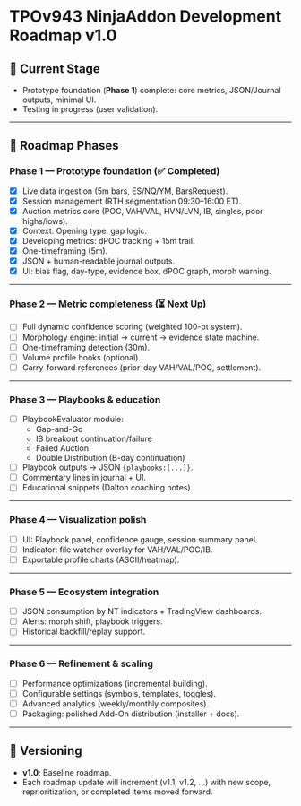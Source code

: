 # TPOv943 NinjaAddon Development Roadmap v1.0

## 📍 Current Stage
- Prototype foundation (**Phase 1**) complete: core metrics, JSON/Journal outputs, minimal UI.  
- Testing in progress (user validation).  

---

## 🚦 Roadmap Phases

### **Phase 1 — Prototype foundation (✅ Completed)**
- [x] Live data ingestion (5m bars, ES/NQ/YM, BarsRequest).  
- [x] Session management (RTH segmentation 09:30–16:00 ET).  
- [x] Auction metrics core (POC, VAH/VAL, HVN/LVN, IB, singles, poor highs/lows).  
- [x] Context: Opening type, gap logic.  
- [x] Developing metrics: dPOC tracking + 15m trail.  
- [x] One-timeframing (5m).  
- [x] JSON + human-readable journal outputs.  
- [x] UI: bias flag, day-type, evidence box, dPOC graph, morph warning.  

---

### **Phase 2 — Metric completeness (⏳ Next Up)**
- [ ] Full dynamic confidence scoring (weighted 100-pt system).  
- [ ] Morphology engine: initial → current → evidence state machine.  
- [ ] One-timeframing detection (30m).  
- [ ] Volume profile hooks (optional).  
- [ ] Carry-forward references (prior-day VAH/VAL/POC, settlement).  

---

### **Phase 3 — Playbooks & education**
- [ ] PlaybookEvaluator module:  
  - Gap-and-Go  
  - IB breakout continuation/failure  
  - Failed Auction  
  - Double Distribution (B-day continuation)  
- [ ] Playbook outputs → JSON `{playbooks:[...]}`.  
- [ ] Commentary lines in journal + UI.  
- [ ] Educational snippets (Dalton coaching notes).  

---

### **Phase 4 — Visualization polish**
- [ ] UI: Playbook panel, confidence gauge, session summary panel.  
- [ ] Indicator: file watcher overlay for VAH/VAL/POC/IB.  
- [ ] Exportable profile charts (ASCII/heatmap).  

---

### **Phase 5 — Ecosystem integration**
- [ ] JSON consumption by NT indicators + TradingView dashboards.  
- [ ] Alerts: morph shift, playbook triggers.  
- [ ] Historical backfill/replay support.  

---

### **Phase 6 — Refinement & scaling**
- [ ] Performance optimizations (incremental building).  
- [ ] Configurable settings (symbols, templates, toggles).  
- [ ] Advanced analytics (weekly/monthly composites).  
- [ ] Packaging: polished Add-On distribution (installer + docs).  

---

## 🔖 Versioning
- **v1.0**: Baseline roadmap.  
- Each roadmap update will increment (v1.1, v1.2, …) with new scope, reprioritization, or completed items moved forward.  
